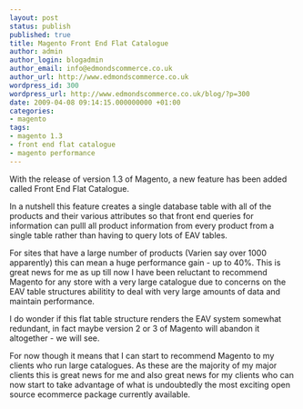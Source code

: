 ```yaml
---
layout: post
status: publish
published: true
title: Magento Front End Flat Catalogue
author: admin
author_login: blogadmin
author_email: info@edmondscommerce.co.uk
author_url: http://www.edmondscommerce.co.uk
wordpress_id: 300
wordpress_url: http://www.edmondscommerce.co.uk/blog/?p=300
date: 2009-04-08 09:14:15.000000000 +01:00
categories:
- magento
tags:
- magento 1.3
- front end flat catalogue
- magento performance
---
```

With the release of version 1.3 of Magento, a new feature has been added called Front End Flat Catalogue.

In a nutshell this feature creates a single database table with all of the products and their various attributes so that front end queries for information can pulll all product information from every product from a single table rather than having to query lots of EAV tables.

For sites that have a large number of products (Varien say over 1000 apparently) this can mean a huge performance gain - up to 40%. This is great news for me as up till now I have been reluctant to recommend Magento for any store with a very large catalogue due to concerns on the EAV table structures abilitity to deal with very large amounts of data and maintain performance.

I do wonder if this flat table structure renders the EAV system somewhat redundant, in fact maybe version 2 or 3 of Magento will abandon it altogether - we will see.

For now though it means that I can start to recommend Magento to my clients who run large catalogues. As these are the majority of my major clients this is great news for me and also great news for my clients who can now start to take advantage of what is undoubtedly the most exciting open source ecommerce package currently available. 
